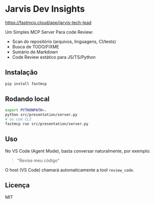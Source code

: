 # Jarvis Dev Insights

https://fastmcp.cloud/app/jarvis-tech-lead

Um Simples MCP Server Para code Review:

- Scan do repositório (arquivos, linguagens, CI/tests)
- Busca de TODO/FIXME
- Sumário de Markdown
- Code Review estático para JS/TS/Python

## Instalação

```bash
pip install fastmcp
```

## Rodando local

```bash
export PYTHONPATH=.
python src/presentation/server.py
# ou com CLI
fastmcp run src/presentation/server.py
```

## Uso

No VS Code (Agent Mode), basta conversar naturalmente, por exemplo:

> "Revise meu código"

O host (VS Code) chamará automaticamente a tool `review_code`.

## Licença

MIT
